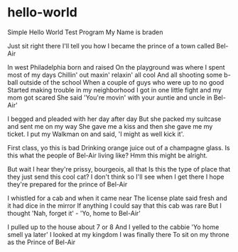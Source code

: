 # hello-world
Simple Hello World Test Program
My Name is braden

Just sit right there
I'll tell you how I became the prince of a town called Bel-Air

In west Philadelphia born and raised
On the playground was where I spent most of my days
Chillin' out maxin' relaxin' all cool
And all shooting some b-ball outside of the school
When a couple of guys who were up to no good
Started making trouble in my neighborhood
I got in one little fight and my mom got scared
She said 'You're movin' with your auntie and uncle in Bel-Air'

I begged and pleaded with her day after day
But she packed my suitcase and sent me on my way
She gave me a kiss and then she gave me my ticket.
I put my Walkman on and said, 'I might as well kick it'.

First class, yo this is bad
Drinking orange juice out of a champagne glass.
Is this what the people of Bel-Air living like?
Hmm this might be alright.

But wait I hear they're prissy, bourgeois, all that
Is this the type of place that they just send this cool cat?
I don't think so
I'll see when I get there
I hope they're prepared for the prince of Bel-Air



I whistled for a cab and when it came near
The license plate said fresh and it had dice in the mirror
If anything I could say that this cab was rare
But I thought 'Nah, forget it' - 'Yo, home to Bel-Air'

I pulled up to the house about 7 or 8
And I yelled to the cabbie 'Yo home smell ya later'
I looked at my kingdom
I was finally there
To sit on my throne as the Prince of Bel-Air
